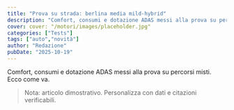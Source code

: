 ```yaml
---
title: "Prova su strada: berlina media mild-hybrid"
description: "Comfort, consumi e dotazione ADAS messi alla prova su percorsi misti. Ecco come va."
cover: cover: "/motori/images/placeholder.jpg"
categories: ["Tests"]
tags: ["auto","novità"]
author: "Redazione"
pubDate: "2025-10-19"
---
```


Comfort, consumi e dotazione ADAS messi alla prova su percorsi misti. Ecco come va.

> Nota: articolo dimostrativo. Personalizza con dati e citazioni verificabili.
